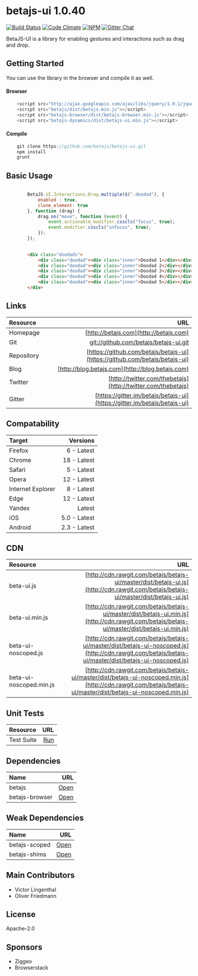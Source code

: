 # betajs-ui 1.0.40
[![Build Status](https://api.travis-ci.org/betajs/betajs-ui.svg?branch=master)](https://travis-ci.org/betajs/betajs-ui)
[![Code Climate](https://codeclimate.com/github/betajs/betajs-ui/badges/gpa.svg)](https://codeclimate.com/github/betajs/betajs-ui)
[![NPM](https://img.shields.io/npm/v/betajs-ui.svg?style=flat)](https://www.npmjs.com/package/betajs-ui)
[![Gitter Chat](https://badges.gitter.im/betajs/betajs-ui.svg)](https://gitter.im/betajs/betajs-ui)

BetaJS-UI is a library for enabling gestures and interactions such as drag and drop.



## Getting Started


You can use the library in the browser and compile it as well.

#### Browser

```javascript
	<script src="http://ajax.googleapis.com/ajax/libs/jquery/1.9.1/jquery.min.js"></script>
	<script src="betajs/dist/betajs.min.js"></script>
	<script src="betajs-browser/dist/betajs-browser.min.js"></script>
	<script src="betajs-dynamics/dist/betajs-ui.min.js"></script>
``` 

#### Compile

```javascript
	git clone https://github.com/betajs/betajs-ui.git
	npm install
	grunt
```



## Basic Usage


```js

    	BetaJS.UI.Interactions.Drag.multiple($(".doodad"), {
            enabled : true,
            clone_element: true
        }, function (drag) {
            drag.on("move", function (event) {
            	event.actionable_modifier.csscls("focus", true);
            	event.modifier.csscls("unfocus", true);
            });
        });
        
```

```html
    	<div class="doodads">
	        <div class="doodad"><div class="inner">Doodad 1</div></div>
	        <div class="doodad"><div class="inner">Doodad 2</div></div>
	        <div class="doodad"><div class="inner">Doodad 3</div></div>
	        <div class="doodad"><div class="inner">Doodad 4</div></div>
	        <div class="doodad"><div class="inner">Doodad 5</div></div>
    	</div>
```



## Links
| Resource   | URL |
| :--------- | --: |
| Homepage   | [http://betajs.com](http://betajs.com) |
| Git        | [git://github.com/betajs/betajs-ui.git](git://github.com/betajs/betajs-ui.git) |
| Repository | [https://github.com/betajs/betajs-ui](https://github.com/betajs/betajs-ui) |
| Blog       | [http://blog.betajs.com](http://blog.betajs.com) | 
| Twitter    | [http://twitter.com/thebetajs](http://twitter.com/thebetajs) | 
| Gitter     | [https://gitter.im/betajs/betajs-ui](https://gitter.im/betajs/betajs-ui) | 



## Compatability
| Target | Versions |
| :----- | -------: |
| Firefox | 6 - Latest |
| Chrome | 18 - Latest |
| Safari | 5 - Latest |
| Opera | 12 - Latest |
| Internet Explorer | 8 - Latest |
| Edge | 12 - Latest |
| Yandex | Latest |
| iOS | 5.0 - Latest |
| Android | 2.3 - Latest |


## CDN
| Resource | URL |
| :----- | -------: |
| beta-ui.js | [http://cdn.rawgit.com/betajs/betajs-ui/master/dist/betajs-ui.js](http://cdn.rawgit.com/betajs/betajs-ui/master/dist/betajs-ui.js) |
| beta-ui.min.js | [http://cdn.rawgit.com/betajs/betajs-ui/master/dist/betajs-ui.min.js](http://cdn.rawgit.com/betajs/betajs-ui/master/dist/betajs-ui.min.js) |
| beta-ui-noscoped.js | [http://cdn.rawgit.com/betajs/betajs-ui/master/dist/betajs-ui-noscoped.js](http://cdn.rawgit.com/betajs/betajs-ui/master/dist/betajs-ui-noscoped.js) |
| beta-ui-noscoped.min.js | [http://cdn.rawgit.com/betajs/betajs-ui/master/dist/betajs-ui-noscoped.min.js](http://cdn.rawgit.com/betajs/betajs-ui/master/dist/betajs-ui-noscoped.min.js) |


## Unit Tests
| Resource | URL |
| :----- | -------: |
| Test Suite | [Run](http://rawgit.com/betajs/betajs-ui/master/tests/tests.html) |


## Dependencies
| Name | URL |
| :----- | -------: |
| betajs | [Open](https://github.com/betajs/betajs) |
| betajs-browser | [Open](https://github.com/betajs/betajs-browser) |


## Weak Dependencies
| Name | URL |
| :----- | -------: |
| betajs-scoped | [Open](https://github.com/betajs/betajs-scoped) |
| betajs-shims | [Open](https://github.com/betajs/betajs-shims) |


## Main Contributors

- Victor Lingenthal
- Oliver Friedmann

## License

Apache-2.0






## Sponsors

- Ziggeo
- Browserstack


